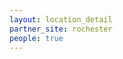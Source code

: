 ```yaml
---
layout: location_detail
partner_site: rochester
people: true
---
```


[//]: # (See _data/2025/Rochester for the .yml files that control the distinct people lists on this page. Update those fils for faculty, speakers, TAs, and participants when possible.)